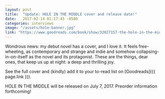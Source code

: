 ```yaml
---
layout: post
title:  "Update: HOLE IN THE MIDDLE cover and release date!"
date:   2017-02-14 01:17:45 -0500
categories: interviews
image: "/assets/hole-banner.jpg"
link: "https://www.goodreads.com/book/show/32827157-the-hole-in-the-middle"
---
```

Wondrous news: my debut novel has a cover, and I love it. It feels free-wheeling, as contemporary and strange and indie and somehow collapsing-in-on-itself as the novel and its protagonist. These are the things, dear ones, that keep us up at night: a deep and thrilling joy.

See the full cover and (kindly) add it to your to-read list on [Goodreads]({{ page.link }}).

HOLE IN THE MIDDLE will be released on July 7, 2017. Preorder information forthcoming! 
